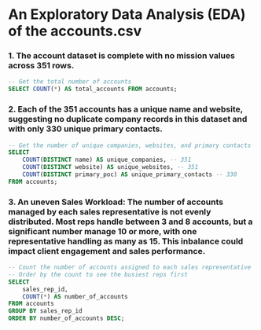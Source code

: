 # An Exploratory Data Analysis (EDA) of the accounts.csv

### 1. The account dataset is complete with no mission values across 351 rows.
```sql
-- Get the total number of accounts
SELECT COUNT(*) AS total_accounts FROM accounts;

```


### 2. Each of the 351 accounts has a unique name and website, suggesting no duplicate company records in this dataset and with only 330 unique primary contacts.
```sql
-- Get the number of unique companies, websites, and primary contacts
SELECT
    COUNT(DISTINCT name) AS unique_companies, -- 351
    COUNT(DISTINCT website) AS unique_websites, -- 351
    COUNT(DISTINCT primary_poc) AS unique_primary_contacts -- 330
FROM accounts;
```

### 3. An uneven Sales Workload: The number of accounts managed by each sales representative is not evenly distributed. Most reps handle between 3 and 8 accounts, but a significant number manage 10 or more, with one representative handling as many as 15. This inbalance could impact client engagement and sales performance.
```sql
-- Count the number of accounts assigned to each sales representative
-- Order by the count to see the busiest reps first
SELECT
    sales_rep_id,
    COUNT(*) AS number_of_accounts
FROM accounts
GROUP BY sales_rep_id
ORDER BY number_of_accounts DESC;

```
